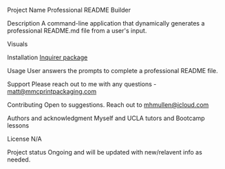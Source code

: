 Project Name
Professional README Builder

Description
A command-line application that dynamically generates a professional README.md file from a user's input.

Visuals


Installation
[Inquirer package](https://www.npmjs.com/package/inquirer/v/8.2.4)

Usage
User answers the prompts to complete a professional README file.

Support
Please reach out to me with any questions - matt@mmcprintpackaging.com

Contributing
Open to suggestions.  Reach out to mhmullen@icloud.com 

Authors and acknowledgment
Myself and UCLA tutors and Bootcamp lessons

License
N/A

Project status
Ongoing and will be updated with new/relavent info as needed.
